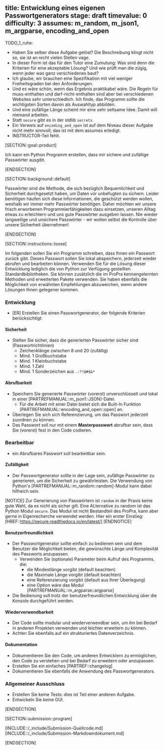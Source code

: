 title: Entwicklung eines eigenen Passwortgenerators
stage: draft
timevalue: 0
difficulty: 3
assumes: m_random, m_json1, m_argparse, encoding_and_open
---

TODO_1_ruhe:

- Haben Sie selber diese Aufgabe gelöst? Die Beschreibung klingt nicht so, sie ist
  an recht vielen Stellen vage.
- In dieser Form ist das für den Tutor eine Zumutung: Was sind denn die Kriterien für eine
  akzeptable Lösung? Und wie prüft man die zügig, wenn jeder was ganz verschiedenes baut?
- Ich glaube, wir brauchen eine Spezifikation mit viel weniger Freiheitsgraden bei den
  Anforderungen.
- Und es wäre schön, wenn das Ergebnis praktikabel wäre. Die Regeln für muss-enthalten und
  darf-nicht-enthalten sind aber bei verschiedenen Websites sehr unterschiedlich.
  Ich finde, das Programm sollte die wichtigsten Sorten davon als Auswahltyp abbilden.
- Und eine zufällige Länge scheint mir eine sehr seltsame Idee. Damit will niemand arbeiten.
- Statt `secure` gibt es in der stdlib `secrets`.
- Ein Verweis auf `encoding_and_open` ist auf dem Niveau dieser Aufgabe nicht mehr sinnvoll;
  das ist mit dem assumes erledigt.
- INSTRUCTOR-Teil fehlt.

[SECTION::goal::product]

Ich kann ein Python Programm erstellen, dass mir sichere und zufällige Passwörter ausgibt.

[ENDSECTION]

[SECTION::background::default]

Passwörter sind die Methode, die sich bezüglich Bequemlichkeit und Sicherheit durchgesetzt haben,
um Daten vor unbefugten zu sichern. Leider benötigen häufen sich diese Informationen, die geschützt
werden wollen, weshalb wir immer mehr Passwörter benötigen. Daher möchten wir unsere frisch
erworbenen Programmierfähigkeiten dazu einsetzen, unseren Alltag etwas zu erleichtern und uns gute
Passwörter ausgeben lassen. Nie wieder langweilige und unsichere Passwörter - wir wollen selbst die
Kontrolle über unsere Sicherheit übernehmen!

[ENDSECTION]

[SECTION::instructions::loose]

Im folgenden sollen Sie ein Programm schreiben, dass Ihnen ein Passwort zurück gibt. Dieses Passwort
sollen Sie lokal abspeichern, jederzeit wieder abrufen und bearbeiten können.
Verwenden Sie für die Lösung dieser Entwicklung lediglich die von Python zur Verfügung gestellten
Standardbibliotheken. Sie können zusätzlich die im ProPra kennengelernten Methoden und erweiterten
Pakete verwenden. Sie haben ebenfalls die Möglichkeit von erwähnten Empfehlungen abzuweichen, wenn
andere Lösungen Ihnen gelegener kommen.

### Entwicklung

- [ER] Erstellen Sie einen Passwortgenerator, der folgende Kriterien berücksichtigt:

#### Sicherheit 

- Stellen Sie sicher, dass die generierten Passwörter sicher sind (Passwortrichtlinien)
  - Zeichenklänge zwischen 8 und 20 (zufällig)
  - Mind. 1 Großbuchstabe
  - Mind. 1 Kleinbuchstabe
  - Mind. 1 Zahl
  - Mind. 1 Sonderzeichen aus `.:?!@#$&*`

#### Abrufbarkeit

- Speichern Sie generierte Passwörter (vorerst) unverschlüsselt und lokal in einer
  [PARTREFMANUAL::m_json1::JSON]-Datei.
  - Für die Arbeit mit einer Datei bietet sich die Built-In Funktion
    [PARTREFMANUAL::encoding_and_open::open] an.
- Überlegen Sie sich sich Referenzierung, um das Passwort jederzeit zuordnen zu können.
- Das Passwort soll nur mit einem **Masterpasswort** abrufbar sein, dass Sie (vorerst) fest in den Code
  codieren.

### Bearbeitbar

- ein Abrufbares Passwort soll bearbeitbar sein.

#### Zufälligkeit

- Der Passwortgenerator sollte in der Lage sein, zufällige Passwörter zu generieren, um die Sicherheit
  zu gewährleisten. Die Verwendung von Python's [PARTREFMANUAL::m_random::random]-Modul kann dabei
  hilfreich sein.

[NOTICE]
Zur Generierung von Passwörtern ist `random` in der Praxis keine gute Wahl, da es nicht als sicher
gilt. Eine ALternative zu random ist das Python Modul `secure`. Das Modul ist nicht Bestandteil
des ProPra, kann aber gerne in Eigenrecherche verwendet werden. Hier ein erster Einstieg:
[HREF::https://secure.readthedocs.io/en/latest/]
[ENDNOTICE]

#### Benutzerfreundlichkeit

- Der Passwortgenerator sollte einfach zu bedienen sein und dem Benutzer die Möglichkeit bieten,
  die gewünschte Länge und Komplexität des Passworts anzupassen.
  - Verwenden Sie (optionale) Parameter beim Aufruf des Programms, die:
    - die Mindestlänge vorgibt (default beachten)
    - die Maximale Länge vorgibt (default beachten)
    - eine Referenzierung vorgibt (default aus Ihrer Überlegung)
    - eine Option wäre das Modul [PARTREFMANUAL::m_argparse::argparse]
- Die Bedienung soll trotz der benutzerfreundlichen Entwicklung über die Konsole durchgeführt werden.

#### Wiederverwendbarkeit

- Der Code sollte modular und wiederverwendbar sein, um ihn bei Bedarf in anderen Projekten verwenden
  und leichter erweitern zu können.
- Achten Sie ebenfalls auf ein strukturiertes Datenverzeichnis.

#### Dokumentation

- Dokumentieren Sie den Code, um anderen Entwicklern zu ermöglichen, den Code zu
verstehen und bei Bedarf zu erweitern oder anzupassen.
- Erstellen Sie ein einfaches [PARTREF::changelog]
- Dokumentieren Sie ebenfalls die Anwendung des Passwortgenerators.

### Allgemeiner Ausschluss

- Erstellen Sie keine Tests: dies ist Teil einer anderen Aufgabe.
- Entwickeln Sie keine GUI.

[ENDSECTION]

[SECTION::submission::program]

[INCLUDE::/_include/Submission-Quellcode.md]
[INCLUDE::/_include/Submission-Markdowndokument.md]

[ENDSECTION]
